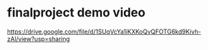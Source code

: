 # finalproject demo video
https://drive.google.com/file/d/1SUqVcYa1iKXKoQvQFOTG6kd9Kivh-zAl/view?usp=sharing
